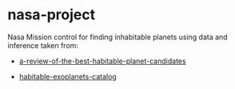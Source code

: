 # nasa-project
Nasa Mission control for finding inhabitable planets using data and inference taken from:

- [a-review-of-the-best-habitable-planet-candidates](https://www.centauri-dreams.org/2015/01/30/a-review-of-the-best-habitable-planet-candidates/)

- [habitable-exoplanets-catalog](https://phl.upr.edu/projects/habitable-exoplanets-catalog)

